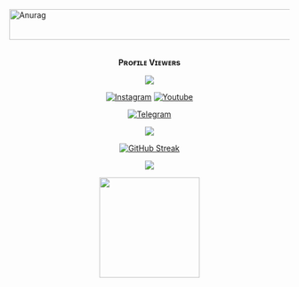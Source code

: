 <img src="https://readme-typing-svg.herokuapp.com?font=Kaushan+Script&size=40&duration=3500&color=447FF7&background=FFFFFF00&center=true&vCenter=true&width=650&height=55&lines=Hey!+It's+MrYKTG+%F0%9F%91%8B%F0%9F%8F%BB;I+am+a+Deploma+Student+%F0%9F%A7%91%F0%9F%8F%BB%E2%80%8D%F0%9F%92%BB;I+am+from+India+%F0%9F%87%AE%F0%9F%87%B3;I+am+a+small+Youtube+come+developer+%F0%9F%93%88;Please+Support+Subscribe+and+Follow+%E2%9A%99%EF%B8%8F" alt="Anurag" width="650" height="55">

<div align="center">
<br><p align="center"><b>Pʀᴏғɪʟᴇ Vɪᴇᴡᴇʀs</b></p>  
<p align="center"><img align="center" src="https://profile-counter.glitch.me/{MrYKTG}/count.svg"/></p> 

 [![Instagram](https://img.shields.io/badge/Instagram-%23E4405F.svg?logo=Instagram&logoColor=white)](https://www.instagram.com/anuragmaheshwari_official/)
 [![Youtube](https://img.shields.io/badge/Youtube-%23E4405F.svg?logo=Youtube&logoColor=white)](https://youtube.com/channel/UCqts9WhhlioK3RB9XQQzoAg)

<a href="https://telegram.dog/AnuragB8_Bot"><img alt="Telegram" src="https://img.shields.io/badge/Anurag-2CA5E0?style=for-the-badge&logo=telegram&logoColor=green"/></a>
</p>

<p align="center">
<img src="https://github-stats-alpha.vercel.app/api/?username=AM-ROBOTS&cc=000&tc=00ff00&ic=fff000&bc=fff" align="center">
</p>    

[![GitHub Streak](https://github-readme-streak-stats.herokuapp.com/?user=AM_ROBOTS&theme=highcontrast)](https://github.com/AM-ROBOTS/github-readme-streak-stats)
</div>

<p align="center">
  <a href="https://github.com/AM-ROBOTS">
    <img src="https://activity-graph.herokuapp.com/graph?username=AM-ROBOTS&theme=react-dark" />
  </a>
</p>

<p align="center">
<a href="https://youtube.com/channel/UCqts9WhhlioK3RB9XQQzoAg">
  <img src="https://img.shields.io/badge/Subscribe-black?logo=youtube" width="180">
</p>
